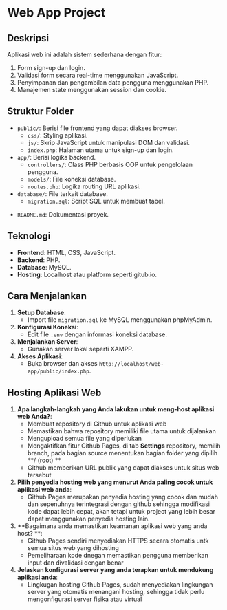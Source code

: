 # Web App Project

## Deskripsi
Aplikasi web ini adalah sistem sederhana dengan fitur:
1. Form sign-up dan login.
2. Validasi form secara real-time menggunakan JavaScript.
3. Penyimpanan dan pengambilan data pengguna menggunakan PHP.
4. Manajemen state menggunakan session dan cookie.

## Struktur Folder
- `public/`: Berisi file frontend yang dapat diakses browser.
  - `css/`: Styling aplikasi.
  - `js/`: Skrip JavaScript untuk manipulasi DOM dan validasi.
  - `index.php`: Halaman utama untuk sign-up dan login.
- `app/`: Berisi logika backend.
  - `controllers/`: Class PHP berbasis OOP untuk pengelolaan pengguna.
  - `models/`: File koneksi database.
  - `routes.php`: Logika routing URL aplikasi.
- `database/`: File terkait database.
  - `migration.sql`: Script SQL untuk membuat tabel.
<!-- - `storage/`: Data sementara untuk session dan cookie.
- `.env`: File konfigurasi koneksi database. -->
- `README.md`: Dokumentasi proyek.

## Teknologi
- **Frontend**: HTML, CSS, JavaScript.
- **Backend**: PHP.
- **Database**: MySQL.
- **Hosting**: Localhost atau platform seperti gitub.io.

## Cara Menjalankan
1. **Setup Database**:
   - Import file `migration.sql` ke MySQL menggunakan phpMyAdmin.
2. **Konfigurasi Koneksi**:
   - Edit file `.env` dengan informasi koneksi database.
3. **Menjalankan Server**:
   - Gunakan server lokal seperti XAMPP.
4. **Akses Aplikasi**:
   - Buka browser dan akses `http://localhost/web-app/public/index.php`.

## Hosting Aplikasi Web
1. **Apa langkah-langkah yang Anda lakukan untuk meng-host aplikasi web Anda?**:
    - Membuat repository di Github untuk aplikasi web
    - Memastikan bahwa repository memiliki file utama untuk dijalankan
    - Mengupload semua file yang diperlukan
    - Mengaktifkan fitur Github Pages, di tab **Settings** repository, memilih branch, pada bagian source menentukan bagian folder yang dipilih **/ (root) **
    - Github memberikan URL publik yang dapat diakses untuk situs web tersebut
2. **Pilih penyedia hosting web yang menurut Anda paling cocok untuk aplikasi web anda**:
    - Github Pages merupakan penyedia hosting yang cocok dan mudah dan sepenuhnya terintegrasi dengan github sehingga modifikasi kode dapat lebih cepat, akan tetapi untuk project yang lebih besar dapat menggunakan penyedia hosting lain.
3. **Bagaimana anda memastikan keamanan aplikasi web yang anda host? **:
    - Github Pages sendiri menyediakan HTTPS secara otomatis untk semua situs web yang dihosting
    - Pemeliharaan kode dnegan memastikan pengguna memberikan input dan divalidasi dengan benar
4. **Jelaskan konfigurasi server yang anda terapkan untuk mendukung aplikasi anda**:
    - Lingkugan hosting Github Pages, sudah menyediakan lingkungan server yang otomatis menangani hosting, sehingga tidak perlu mengonfigurasi server fisika atau virtual